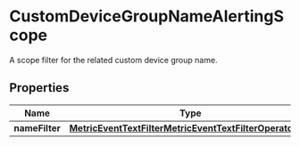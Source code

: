 

# CustomDeviceGroupNameAlertingScope

A scope filter for the related custom device group name.

## Properties

| Name | Type | Description | Notes |
|------------ | ------------- | ------------- | -------------|
|**nameFilter** | [**MetricEventTextFilterMetricEventTextFilterOperatorDto**](MetricEventTextFilterMetricEventTextFilterOperatorDto.md) |  |  |



